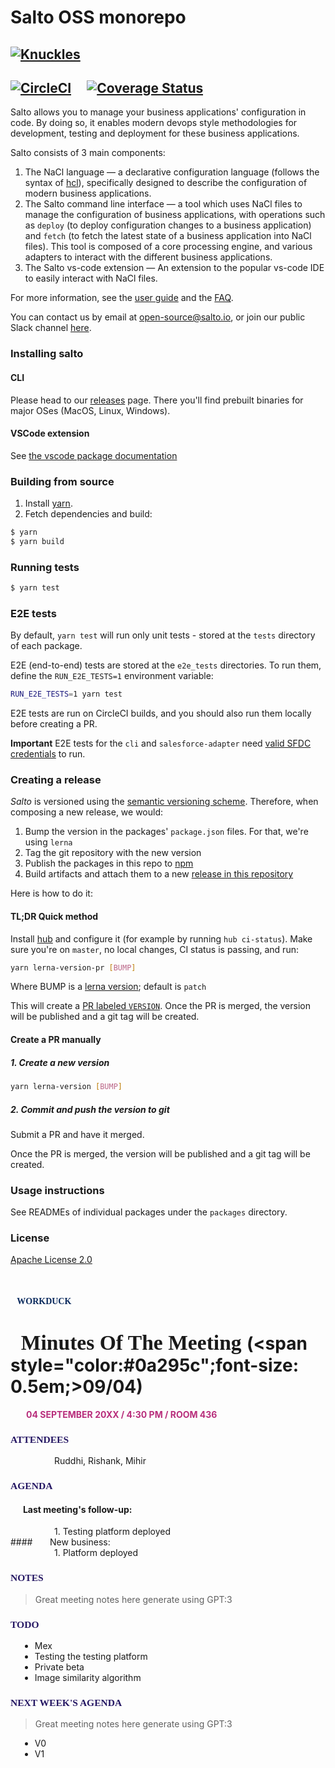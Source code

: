# Salto OSS monorepo
[![Knuckles](bnw-face.png)](https://github.com/salto-io/salto/blob/master/docs/faq.md#why-did-we-choose-knuckles-as-our-mascot)
---

[![CircleCI](https://circleci.com/gh/salto-io/salto.svg?style=shield&circle-token=e64029d1886e2965a8d51b09597054b5a1e84733)](https://circleci.com/gh/salto-io/salto) &nbsp; &nbsp; [![Coverage Status](https://coveralls.io/repos/github/salto-io/salto/badge.svg?branch=master)](https://coveralls.io/github/salto-io/salto?branch=master)
---

Salto allows you to manage your business applications' configuration in code. By doing so, it enables modern devops style methodologies for development, testing and deployment for these business applications.

Salto consists of 3 main components:

1. The NaCl language — a declarative configuration language (follows the syntax of [hcl](https://github.com/hashicorp/hcl/tree/hcl2)), specifically designed to describe the configuration of modern business applications.
2. The Salto command line interface — a tool which uses NaCl files to manage the configuration of business applications, with operations such as `deploy` (to deploy configuration changes to a business application) and `fetch` (to fetch the latest state of a business application into NaCl files). This tool is composed of a core processing engine, and various adapters to interact with the different business applications.
3. The Salto vs-code extension — An extension to the popular vs-code IDE to easily interact with NaCl files.

For more information, see the [user guide](docs/user_guide.md) and the [FAQ](docs/faq.md).

You can contact us by email at [open-source@salto.io](mailto://open-source@salto.io), or join our public Slack channel [here](https://invite.playplay.io/invite?team_id=T011W61EVHD).

### Installing salto

#### CLI

Please head to our [releases](https://github.com/salto-io/salto/releases) page.
There you'll find prebuilt binaries for major OSes (MacOS, Linux, Windows).

#### VSCode extension

See [the vscode package documentation](packages/vscode/README.md#installation)

### Building from source

  1. Install [yarn](https://yarnpkg.com/en/docs/install).
  2. Fetch dependencies and build:

```bash
$ yarn
$ yarn build
```

### Running tests

```bash
$ yarn test
```

### E2E tests

By default, `yarn test` will run only unit tests - stored at the `tests` directory of each package.

E2E (end-to-end) tests are stored at the `e2e_tests` directories. To run them, define the `RUN_E2E_TESTS=1` environment variable:

```bash
RUN_E2E_TESTS=1 yarn test
```

E2E tests are run on CircleCI builds, and you should also run them locally before creating a PR.

**Important** E2E tests for the `cli` and `salesforce-adapter` need [valid SFDC credentials](packages/salesforce-adapter/README.md#E2E-tests) to run.

### Creating a release

_Salto_ is versioned using the [semantic versioning scheme](https://semver.org/). Therefore, when composing a new
release, we would:

  1. Bump the version in the packages' `package.json` files. For that, we're using `lerna`
  2. Tag the git repository with the new version
  3. Publish the packages in this repo to [npm](https://www.npmjs.com/org/salto-io)
  3. Build artifacts and attach them to a new [release in this repository](https://github.com/salto-io/salto/releases)

Here is how to do it:

#### TL;DR Quick method

Install [hub](https://github.com/github/hub) and configure it (for example by running `hub ci-status`).
Make sure you're on `master`, no local changes, CI status is passing, and run:

```bash
yarn lerna-version-pr [BUMP]
```

Where BUMP is a [lerna version](https://github.com/lerna/lerna/tree/master/commands/version#usage); default is  `patch`

This will create a [PR labeled `VERSION`](https://github.com/salto-io/salto/pulls?q=is%3Apr+label%3AVERSION). Once the PR is merged, the version will be published and a git tag will be created.

#### Create a PR manually

##### 1. Create a new version

```bash
yarn lerna-version [BUMP]
```

##### 2. Commit and push the version to git

Submit a PR and have it merged.

Once the PR is merged, the version will be published and a git tag will be created.

### Usage instructions

See READMEs of individual packages under the `packages` directory.

### License
[Apache License 2.0](LICENSE)




<br>

#### <span style="color:#0a295c; font-family: 'Times New Roman'; font-size: 1.0em;">&nbsp;&nbsp; WORKDUCK</span>
# <span style="color:#00000; font-family: 'Times New Roman'; font-size: 1.2em;">&nbsp; Minutes Of The Meeting </span>(<span style="color:#0a295c";font-size: 0.5em;>09/04</span>)

<div style="padding-left: 25px;">
	<b><span style="color:#b82e7c;  font-size: 1em;"> 04 SEPTEMBER 20XX / 4:30 PM / ROOM 436 </span></b>
</div>

### <span style="color:#251763; font-family: 'Times New Roman'; font-size: 0.95em;"> ATTENDEES </span>
<div style="padding-left: 70px;">
 Ruddhi, Rishank, Mihir
</div>

### <span style="color:#251763; font-family: 'Times New Roman'; font-size: 0.95em;"> AGENDA </span>
#### &nbsp;&nbsp;&nbsp;&nbsp;&nbsp; Last meeting's follow-up:
<div style="padding-left: 70px;">
	1. Testing platform deployed
</div>
#### &nbsp;&nbsp;&nbsp;&nbsp;&nbsp; New business:
<div style="padding-left: 70px;">
	1. Platform deployed
</div>

### <span style="color:#251763; font-family: 'Times New Roman'; font-size: 0.95em;"> NOTES </span>

>	Great meeting notes here generate using GPT:3 

### <span style="color:#251763; font-family: 'Times New Roman'; font-size: 0.95em;"> TODO </span>
<div style="padding-left: 15px;">
    <ul>
        <li> Mex </li>
        <li> Testing the testing platform </li>
        <li> Private beta </li>
        <li> Image similarity algorithm </li>
    </ul>
</div>   

### <span style="color:#251763; font-family: 'Times New Roman'; font-size: 0.95em;"> NEXT WEEK'S AGENDA </span>

>	Great meeting notes here generate using GPT:3 
<div style="padding-left: 15px;">
    <ul>
        <li> V0 </li>
        <li> V1 </li>
    </ul>
</div>   



<br><br><br><br><br><br>







